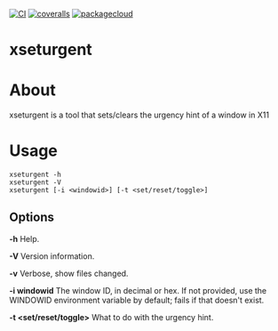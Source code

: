 [![CI](https://github.com/lpenz/xseturgent/actions/workflows/ci.yml/badge.svg)](https://github.com/lpenz/xseturgent/actions/workflows/ci.yml)
[![coveralls](https://coveralls.io/repos/github/lpenz/xseturgent/badge.svg?branch=main)](https://coveralls.io/github/lpenz/xseturgent?branch=main)
[![packagecloud](https://img.shields.io/badge/deb-packagecloud.io-844fec.svg)](https://packagecloud.io/app/lpenz/lpenz/search?q=xseturgent)

xseturgent
==========

# About

xseturgent is a tool that sets/clears the urgency hint of a window in X11


# Usage

~~~[.sh]
xseturgent -h
xseturgent -V
xseturgent [-i <windowid>] [-t <set/reset/toggle>]
~~~

## Options

**-h** Help.

**-V** Version information.

**-v** Verbose, show files changed.

**-i windowid** The window ID, in decimal or hex. If not provided, use
   the WINDOWID environment variable by default; fails if that doesn't
   exist.

**-t <set/reset/toggle>** What to do with the urgency hint.

